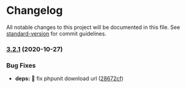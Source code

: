 <!-- @format -->

# Changelog

All notable changes to this project will be documented in this file. See [standard-version](https://github.com/conventional-changelog/standard-version) for commit guidelines.

### [3.2.1](https://github.com/tomgrv/ci-builder/compare/v3.1.0...v3.2.1) (2020-10-27)

### Bug Fixes

-   **deps:** 🐛 fix phpunit download url ([28672cf](https://github.com/tomgrv/ci-builder/commit/28672cf7867b6a658f0cae77af7ec0af2a7e06da))
